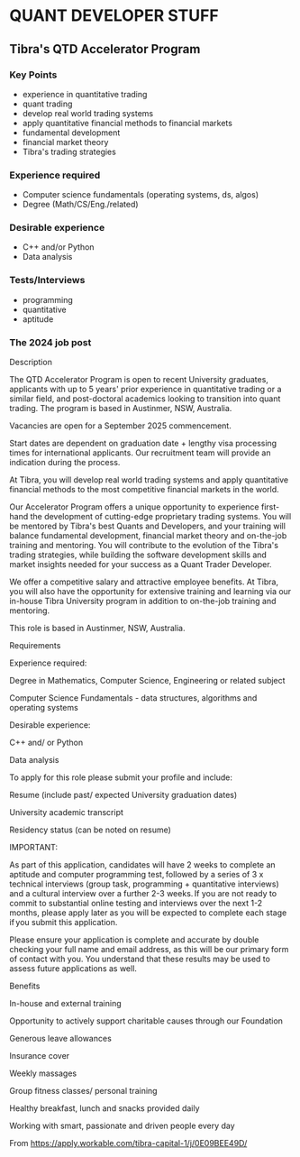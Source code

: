 # QUANT DEVELOPER STUFF

## Tibra's QTD Accelerator Program

### Key Points
- experience in quantitative trading
- quant trading
- develop real world trading systems
- apply quantitative financial methods to financial markets
- fundamental development
- financial market theory
- Tibra's trading strategies

### Experience required
- Computer science fundamentals (operating systems, ds,  algos)
- Degree (Math/CS/Eng./related)

### Desirable experience
- C++ and/or Python
- Data analysis

### Tests/Interviews
- programming
- quantitative
- aptitude

### The 2024 job post
Description 

The QTD Accelerator Program is open to recent University graduates, applicants with up to 5 years' prior experience in quantitative trading or a similar field, and post-doctoral academics looking to transition into quant trading. The program is based in Austinmer, NSW, Australia. 

 

Vacancies are open for a September 2025 commencement. 

 

Start dates are dependent on graduation date + lengthy visa processing times for international applicants. Our recruitment team will provide an indication during the process. 

At Tibra, you will develop real world trading systems and apply quantitative financial methods to the most competitive financial markets in the world. 

Our Accelerator Program offers a unique opportunity to experience first-hand the development of cutting-edge proprietary trading systems. You will be mentored by Tibra's best Quants and Developers, and your training will balance fundamental development, financial market theory and on-the-job training and mentoring. You will contribute to the evolution of the Tibra's trading strategies, while building the software development skills and market insights needed for your success as a Quant Trader Developer. 

We offer a competitive salary and attractive employee benefits. At Tibra, you will also have the opportunity for extensive training and learning via our in-house Tibra University program in addition to on-the-job training and mentoring. 

This role is based in Austinmer, NSW, Australia. 

Requirements 

Experience required: 

Degree in Mathematics, Computer Science, Engineering or related subject 

Computer Science Fundamentals - data structures, algorithms and operating systems 

 

Desirable experience: 

C++ and/ or Python 

Data analysis 

 

To apply for this role please submit your profile and include: 

Resume (include past/ expected University graduation dates) 

University academic transcript 

Residency status (can be noted on resume) 

 

IMPORTANT: 

 

As part of this application, candidates will have 2 weeks to complete an aptitude and computer programming test, followed by a series of 3 x technical interviews (group task, programming + quantitative interviews) and a cultural interview over a further 2-3 weeks. If you are not ready to commit to substantial online testing and interviews over the next 1-2 months, please apply later as you will be expected to complete each stage if you submit this application. 

Please ensure your application is complete and accurate by double checking your full name and email address, as this will be our primary form of contact with you. You understand that these results may be used to assess future applications as well. 

Benefits 

In-house and external training 

Opportunity to actively support charitable causes through our Foundation 

Generous leave allowances 

Insurance cover 

Weekly massages 

Group fitness classes/ personal training 

Healthy breakfast, lunch and snacks provided daily 

Working with smart, passionate and driven people every day 

 

From <https://apply.workable.com/tibra-capital-1/j/0E09BEE49D/>  
